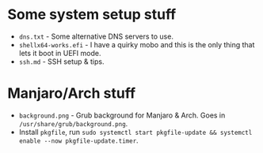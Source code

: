 # Some system setup stuff

* `dns.txt` - Some alternative DNS servers to use.
* `shellx64-works.efi` - I have a quirky mobo and this is the only thing that lets it boot in UEFI mode.
* `ssh.md` - SSH setup & tips.

# Manjaro/Arch stuff
* `background.png` - Grub background for Manjaro & Arch. Goes in `/usr/share/grub/background.png`.
* Install `pkgfile`, run `sudo systemctl start pkgfile-update && systemctl enable --now pkgfile-update.timer`.
